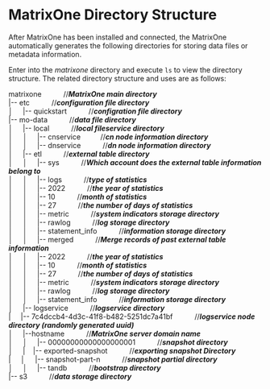 # MatrixOne Directory Structure

After MatrixOne has been installed and connected, the MatrixOne automatically generates the following directories for storing data files or metadata information.

Enter into the *matrixone* directory and execute `ls` to view the directory structure. The related directory structure and uses are as follows:

matrixone    &nbsp;&nbsp;&nbsp;&nbsp;&nbsp;&nbsp;&nbsp;&nbsp;&nbsp;&nbsp;//***MatrixOne main directory***<br>
|-- etc   &nbsp;&nbsp;&nbsp;&nbsp;&nbsp;&nbsp;&nbsp;&nbsp;&nbsp;&nbsp;//***configuration file directory***<br>
│&nbsp;&nbsp;&nbsp;&nbsp; |-- quickstart &nbsp;&nbsp;&nbsp;&nbsp;&nbsp;&nbsp;&nbsp;&nbsp;&nbsp;&nbsp;//***configration file directory***<br>
|-- mo-data  &nbsp;&nbsp;&nbsp;&nbsp;&nbsp;&nbsp;&nbsp;&nbsp;&nbsp;&nbsp;//***data file directory***<br>
│&nbsp;&nbsp;&nbsp;&nbsp; |-- local   &nbsp;&nbsp;&nbsp;&nbsp;&nbsp;&nbsp;&nbsp;&nbsp;&nbsp;&nbsp;//***local fileservice directory***<br>
│&nbsp;&nbsp;&nbsp;&nbsp; │&nbsp;&nbsp;&nbsp;&nbsp; |-- cnservice&nbsp;&nbsp;&nbsp;&nbsp;&nbsp;&nbsp;&nbsp;&nbsp;&nbsp;&nbsp;//***cn node information directory***<br>
│&nbsp;&nbsp;&nbsp;&nbsp; │&nbsp;&nbsp;&nbsp;&nbsp; |-- dnservice   &nbsp;&nbsp;&nbsp;&nbsp;&nbsp;&nbsp;&nbsp;&nbsp;&nbsp;&nbsp;//***dn node information directory***<br>
│&nbsp;&nbsp;&nbsp;&nbsp; |-- etl  &nbsp;&nbsp;&nbsp;&nbsp;&nbsp;&nbsp;&nbsp;&nbsp;&nbsp;&nbsp;//***external table directory***<br>
│&nbsp;&nbsp;&nbsp;&nbsp; │&nbsp;&nbsp;&nbsp;&nbsp;      |-- sys &nbsp;&nbsp;&nbsp;&nbsp;&nbsp;&nbsp;&nbsp;&nbsp;&nbsp;&nbsp;//***Which account does the external table information belong to***<br>
│&nbsp;&nbsp;&nbsp;&nbsp; │&nbsp;&nbsp;&nbsp;&nbsp;          |--  logs &nbsp;&nbsp;&nbsp;&nbsp;&nbsp;&nbsp;&nbsp;&nbsp;&nbsp;&nbsp;//***type of statistics***<br>
│&nbsp;&nbsp;&nbsp;&nbsp; │&nbsp;&nbsp;&nbsp;&nbsp;             |-- 2022 &nbsp;&nbsp;&nbsp;&nbsp;&nbsp;&nbsp;&nbsp;&nbsp;&nbsp;&nbsp;//***the year of statistics***<br>
│&nbsp;&nbsp;&nbsp;&nbsp; │&nbsp;&nbsp;&nbsp;&nbsp;                 |-- 10  &nbsp;&nbsp;&nbsp;&nbsp;&nbsp;&nbsp;&nbsp;&nbsp;&nbsp;&nbsp;//***month of statistics***<br>
│&nbsp;&nbsp;&nbsp;&nbsp; │&nbsp;&nbsp;&nbsp;&nbsp;                     |-- 27 &nbsp;&nbsp;&nbsp;&nbsp;&nbsp;&nbsp;&nbsp;&nbsp;&nbsp;&nbsp;//***the number of days of statistics***<br>
│&nbsp;&nbsp;&nbsp;&nbsp; │&nbsp;&nbsp;&nbsp;&nbsp;                         |-- metric &nbsp;&nbsp;&nbsp;&nbsp;&nbsp;&nbsp;&nbsp;&nbsp;&nbsp;&nbsp;//***system indicators storage directory***<br>
│&nbsp;&nbsp;&nbsp;&nbsp; │&nbsp;&nbsp;&nbsp;&nbsp;                         |-- rawlog &nbsp;&nbsp;&nbsp;&nbsp;&nbsp;&nbsp;&nbsp;&nbsp;&nbsp;&nbsp;//***log storage directory***<br>
│&nbsp;&nbsp;&nbsp;&nbsp; │&nbsp;&nbsp;&nbsp;&nbsp;                         |-- statement_info &nbsp;&nbsp;&nbsp;&nbsp;&nbsp;&nbsp;&nbsp;&nbsp;&nbsp;&nbsp;//***information storage directory***<br>
│&nbsp;&nbsp;&nbsp;&nbsp; │  	    &nbsp;&nbsp;|-- merged &nbsp;&nbsp;&nbsp;&nbsp;&nbsp;&nbsp;&nbsp;&nbsp;&nbsp;&nbsp;//***Merge records of past external table information***<br>
│&nbsp;&nbsp;&nbsp;&nbsp; │&nbsp;&nbsp;&nbsp;&nbsp;                |--  2022 &nbsp;&nbsp;&nbsp;&nbsp;&nbsp;&nbsp;&nbsp;&nbsp;&nbsp;&nbsp;//***the year of statistics***<br>
│&nbsp;&nbsp;&nbsp;&nbsp; │&nbsp;&nbsp;&nbsp;&nbsp;                    |--  10  &nbsp;&nbsp;&nbsp;&nbsp;&nbsp;&nbsp;&nbsp;&nbsp;&nbsp;&nbsp;//***month of statistics***<br>
│&nbsp;&nbsp;&nbsp;&nbsp; │&nbsp;&nbsp;&nbsp;&nbsp;                       |--  27 &nbsp;&nbsp;&nbsp;&nbsp;&nbsp;&nbsp;&nbsp;&nbsp;&nbsp;&nbsp;//***the number of days of statistics***<br>
│&nbsp;&nbsp;&nbsp;&nbsp; │&nbsp;&nbsp;&nbsp;&nbsp;                         |-- metric &nbsp;&nbsp;&nbsp;&nbsp;&nbsp;&nbsp;&nbsp;&nbsp;&nbsp;&nbsp;//***system indicators storage directory***<br>
│&nbsp;&nbsp;&nbsp;&nbsp; │&nbsp;&nbsp;&nbsp;&nbsp;                         |-- rawlog &nbsp;&nbsp;&nbsp;&nbsp;&nbsp;&nbsp;&nbsp;&nbsp;&nbsp;&nbsp;//***log storage directory***<br>
│&nbsp;&nbsp;&nbsp;&nbsp; │&nbsp;&nbsp;&nbsp;&nbsp;                         |-- statement_info &nbsp;&nbsp;&nbsp;&nbsp;&nbsp;&nbsp;&nbsp;&nbsp;&nbsp;&nbsp;//***information storage directory***<br>
│&nbsp;&nbsp;&nbsp;&nbsp; |-- logservice  &nbsp;&nbsp;&nbsp;&nbsp;&nbsp;&nbsp;&nbsp;&nbsp;&nbsp;&nbsp;//***logservice directory***<br>
|       &nbsp;|-- 7c4dccb4-4d3c-41f8-b482-5251dc7a41bf &nbsp;&nbsp;&nbsp;&nbsp;&nbsp;&nbsp;&nbsp;&nbsp;&nbsp;&nbsp;//***logservice node directory (randomly generated uuid)***<br>
│&nbsp;&nbsp;&nbsp;&nbsp;     |--hostname &nbsp;&nbsp;&nbsp;&nbsp;&nbsp;&nbsp;&nbsp;&nbsp;&nbsp;&nbsp;//***MatrixOne server domain name***<br>
│&nbsp;&nbsp;&nbsp;&nbsp;     │&nbsp;&nbsp;&nbsp;&nbsp; |-- 00000000000000000001 &nbsp;&nbsp;&nbsp;&nbsp;&nbsp;&nbsp;&nbsp;&nbsp;&nbsp;&nbsp;//***snapshot directory***<br>
│&nbsp;&nbsp;&nbsp;&nbsp;     |	   &nbsp;&nbsp;&nbsp;|-- exported-snapshot &nbsp;&nbsp;&nbsp;&nbsp;&nbsp;&nbsp;&nbsp;&nbsp;&nbsp;&nbsp;//***exporting snapshot Directory***<br>
|&nbsp; &nbsp;&nbsp;&nbsp;│&nbsp;&nbsp;&nbsp;&nbsp;   |-- snapshot-part-n &nbsp;&nbsp;&nbsp;&nbsp;&nbsp;&nbsp;&nbsp;&nbsp;&nbsp;&nbsp;//***snapshot partial directory***<br>
│&nbsp;&nbsp;&nbsp;&nbsp;     │&nbsp;&nbsp;&nbsp;&nbsp;     |-- tandb &nbsp;&nbsp;&nbsp;&nbsp;&nbsp;&nbsp;&nbsp;&nbsp;&nbsp;&nbsp;//***bootstrap directory***<br>
|-- s3  &nbsp;&nbsp;&nbsp;&nbsp;&nbsp;&nbsp;&nbsp;&nbsp;&nbsp;&nbsp;//***data storage directory***<br>

